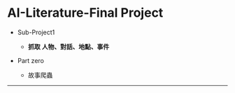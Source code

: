 # AI-Literature-Final Project

* Sub-Project1
    * **抓取 人物、對話、地點、事件**

* Part zero
    * 故事爬蟲

---
